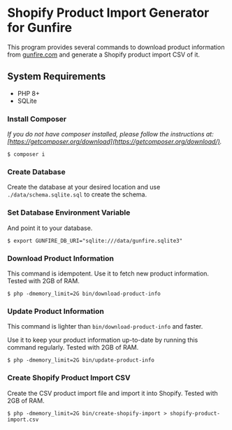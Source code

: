 # Shopify Product Import Generator for Gunfire

This program provides several commands to 
download product information from [gunfire.com](https://gunfire.com) 
and generate a Shopify product import CSV of it.

## System Requirements

- PHP 8+
- SQLite

### Install Composer

_If you do not have composer installed, please follow the instructions at:
[https://getcomposer.org/download](https://getcomposer.org/download/)._

```
$ composer i
```

### Create Database

Create the database at your desired location 
and use `./data/schema.sqlite.sql` to create the schema.

### Set Database Environment Variable

And point it to your database.

```
$ export GUNFIRE_DB_URI="sqlite:///data/gunfire.sqlite3"
```

### Download Product Information

This command is idempotent. Use it to fetch new product information. Tested with 2GB of RAM.

```
$ php -dmemory_limit=2G bin/download-product-info
```

### Update Product Information

This command is lighter than `bin/download-product-info` and faster.

Use it to keep your product information up-to-date by running this command regularly. 
Tested with 2GB of RAM.

```
$ php -dmemory_limit=2G bin/update-product-info
```

### Create Shopify Product Import CSV

Create the CSV product import file and import it into Shopify. Tested with 2GB of RAM.

```
$ php -dmemory_limit=2G bin/create-shopify-import > shopify-product-import.csv
```